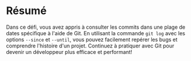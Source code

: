 # Résumé

Dans ce défi, vous avez appris à consulter les commits dans une plage de dates spécifique à l'aide de Git. En utilisant la commande `git log` avec les options `--since` et `--until`, vous pouvez facilement repérer les bugs et comprendre l'histoire d'un projet. Continuez à pratiquer avec Git pour devenir un développeur plus efficace et performant!
